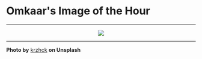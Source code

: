 # Omkaar's Image of the Hour

---

<div align="center">

<a href="https://unsplash.com/photos/a-tall-buildings-point-against-the-sky-wXgTLyyUIIk">
  <img src="https://images.unsplash.com/photo-1747672906209-a289d77252a6?crop=entropy&cs=tinysrgb&fit=max&fm=jpg&ixid=M3w3NjA2Nzh8MHwxfHJhbmRvbXx8fHx8fHx8fDE3NTA0MjgwMDB8&ixlib=rb-4.1.0&q=80&w=1080" style="max-width:100%; height:auto;">
</a>



</div>

---

**Photo by** [krzhck](https://unsplash.com/@krzhck) **on Unsplash**
